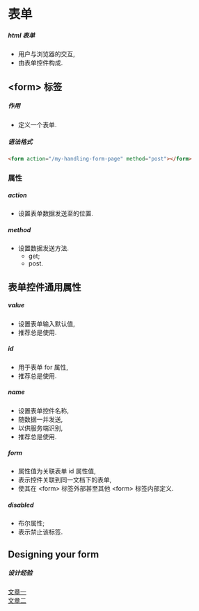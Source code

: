 # 表单

##### html 表单

- 用户与浏览器的交互,
- 由表单控件构成.

## \<form\> 标签

##### 作用

- 定义一个表单.

##### 语法格式

```html
<form action="/my-handling-form-page" method="post"></form>
```

### 属性

##### action

- 设置表单数据发送至的位置.

##### method

- 设置数据发送方法.
  - get;
  - post.

## 表单控件通用属性

##### value

- 设置表单输入默认值,
- 推荐总是使用.

##### id

- 用于表单 for 属性,
- 推荐总是使用.

##### name

- 设置表单控件名称,
- 随数据一并发送,
- 以供服务端识别,
- 推荐总是使用.

##### form

- 属性值为关联表单 id 属性值,
- 表示控件关联到同一文档下的表单,
- 使其在 \<form\> 标签外部甚至其他 \<form\> 标签内部定义.

##### disabled

- 布尔属性;
- 表示禁止该标签.

## Designing your form

##### 设计经验

[文章一](https://www.smashingmagazine.com/2018/08/ux-html5-mobile-form-part-1/)  
[文章二](https://www.uxmatters.com/mt/archives/2012/05/7-basic-best-practices-for-buttons.php)
